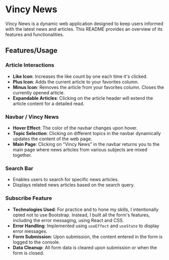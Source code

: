 # Vincy News

Vincy News is a dynamic web application designed to keep users informed with the latest news and articles. This README provides an overview of its features and functionalities.

## Features/Usage

### Article Interactions

- **Like Icon**: Increases the like count by one each time it's clicked.
- **Plus Icon**: Adds the current article to your favorites column.
- **Minus Icon**: Removes the article from your favorites column. Closes the currently opened article.
- **Expandable Articles**: Clicking on the article header will extend the article content for a detailed read.

### Navbar / Vincy News

- **Hover Effect**: The color of the navbar changes upon hover.
- **Topic Selection**: Clicking on different topics in the navbar dynamically updates the content of the web page.
- **Main Page**: Clicking on "Vincy News" in the navbar returns you to the main page where news articles from various subjects are mixed together.

### Search Bar

- Enables users to search for specific news articles.
- Displays related news articles based on the search query.

### Subscribe Feature

- **Technologies Used**: For practice and to hone my skills, I intentionally opted not to use Bootstrap. Instead, I built all the form's features, including the error messaging, using React and CSS.
- **Error Handling**: Implemented using `useEffect` and `useState` to display error messages.
- **Form Submission**: Upon submission, the content entered in the form is logged to the console.
- **Data Cleanup**: All form data is cleared upon submission or when the form is closed.
